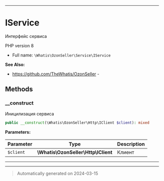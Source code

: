 ***

# IService

Интерфейс сервиса

PHP version 8

* Full name: `\Whatis\OzonSeller\Service\IService`

**See Also:**

* https://github.com/TheWhatis/OzonSeller - 



## Methods


### __construct

Иницилизация сервиса

```php
public __construct(\Whatis\OzonSeller\Http\IClient $client): mixed
```








**Parameters:**

| Parameter | Type | Description |
|-----------|------|-------------|
| `$client` | **\Whatis\OzonSeller\Http\IClient** | Клиент |





***


***
> Automatically generated on 2024-03-15
